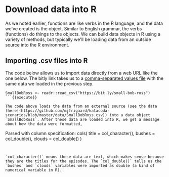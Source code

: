 # Download data into R

As we noted earlier, functions are like verbs in the R language, and the data we've created is the object. Similar to English grammar, the verbs (functions) do things to the objects. We can build data objects in R using a variety of methods, but typically we'll be loading data from an outside source into the R environment. 

## Importing .csv files into R

The code below allows us to import data directly from a web URL like the one below. The bitly link takes us to a [comma-separated values file](https://en.wikipedia.org/wiki/Comma-separated_values) with the same data we loaded in the previous step.

```
SmallBobRoss <- readr::read_csv("https://bit.ly/small-bob-ross")
```{{execute}}

The code above loads the data from an external source (see the data [here](https://github.com/mjfrigaard/katacoda-scenarios/blob/master/data/SmallBobRoss.csv)) into a data object `SmallBobRoss`. After these data are loaded into R, we get a message about how the data were formatted, 

```
Parsed with column specification:
cols(
  title = col_character(),
  bushes = col_double(),
  clouds = col_double()
)
```


`col_character()` means these data are text, which makes sense because they are the titles for the episodes. The `col_double()` tells us the `bushes` and `clouds` variables were imported as double (a kind of numerical variable in R).
